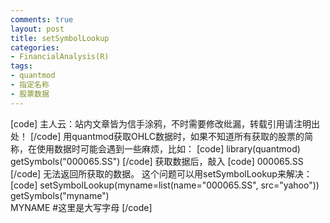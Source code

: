 ```yaml
---
comments: true
layout: post
title: setSymbolLookup
categories:
- FinancialAnalysis(R)
tags:
- quantmod
- 指定名称
- 股票数据
---
```


[code]
主人云：站内文章皆为信手涂鸦，不时需要修改纰漏，转载引用请注明出处！
[/code]
用quantmod获取OHLC数据时，如果不知道所有获取的股票的简称，在使用数据时可能会遇到一些麻烦，比如：
[code]
library(quantmod)
getSymbols("000065.SS")
[/code]
获取数据后，敲入
[code]
000065.SS
[/code]
无法返回所获取的数据。
这个问题可以用setSymbolLookup来解决：
[code]
setSymbolLookup(myname=list(name="000065.SS", src="yahoo"))  
getSymbols("myname")  
MYNAME   #这里是大写字母
[/code] 
